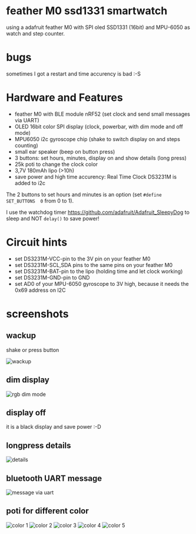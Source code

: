 # feather M0 ssd1331 smartwatch

using a adafruit feather M0 with SPI oled SSD1331 (16bit) and MPU-6050 as watch and step counter.

# bugs

sometimes I got a restart and time accurency is bad :-S

# Hardware and Features

 -  feather M0 with BLE module nRF52 (set clock and send small messages via UART)
 -  OLED 16bit color SPI display (clock, powerbar, with dim mode and off mode)
 -  MPU6050 i2c gyroscope chip (shake to switch display on and steps counting)
 -  small ear speaker (beep on button press)
 -  3 buttons: set hours, minutes, display on and show details (long press)
 -  25k poti to change the clock color
 -  3,7V 180mAh lipo (>10h)
 -  save power and high time accurency: Real Time Clock DS3231M is added to i2c

The 2 buttons to set hours and minutes is an option (set `#define SET_BUTTONS  0` from 0 to 1).

I use the watchdog timer https://github.com/adafruit/Adafruit_SleepyDog to sleep
and NOT `delay()` to save power!

# Circuit hints

 -  set DS3231M-VCC-pin to the 3V pin on your feather M0
 -  set DS3231M-SCL,SDA pins to the same pins on your feather M0
 -  set DS3231M-BAT-pin to the lipo (holding time and let clock working)
 -  set DS3231M-GND-pin to GND
 -  set AD0 of your MPU-6050 gyroscope to 3V high, because it needs the 0x69 address on I2C

# screenshots

## wackup

shake or press button

![wackup](wackup.jpg)

## dim display

![rgb dim mode](dim.jpg)

## display off

it is a black display and save power :-D

## longpress details

![details](details.jpg)

## bluetooth UART message

![message via uart](message.jpg)

## poti for different color

![color 1](color1.jpg)
![color 2](color2.jpg)
![color 3](color3.jpg)
![color 4](color4.jpg)
![color 5](color5.jpg)
